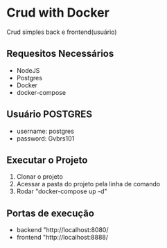 # Crud with Docker

Crud simples back e frontend(usuário)

## Requesitos Necessários

* NodeJS
* Postgres
* Docker
* docker-compose

## Usuário POSTGRES

* username: postgres
* password: Gvbrs101

## Executar o Projeto
1. Clonar o projeto
2. Acessar a pasta do projeto pela linha de comando
3. Rodar "docker-compose up -d"

## Portas de execução

* backend "http://localhost:8080/
* frontend "http://localhost:8888/
